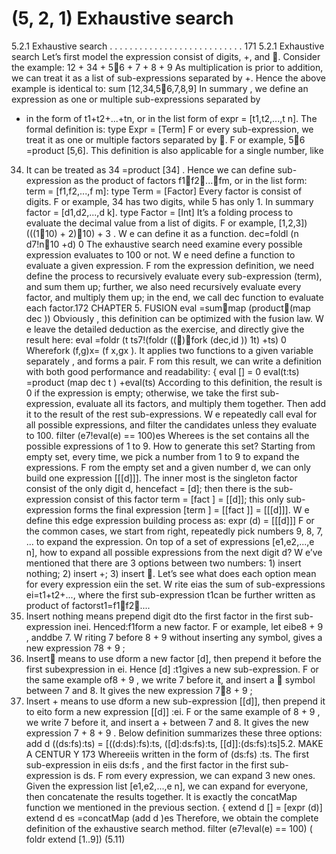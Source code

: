 # (5, 2, 1) Exhaustive search

5.2.1 Exhaustive search . . . . . . . . . . . . . . . . . . . . . . . . . . . 171
5.2.1 Exhaustive search
Let’s first model the expression consist of digits, +, and . Consider the example:
12 + 34 + 56 + 7 + 8 + 9
As multiplication is prior to addition, we can treat it as a list of sub-expressions
separated by +. Hence the above example is identical to:
sum [12,34,56,7,8,9]
In summary , we define an expression as one or multiple sub-expressions separated by
+ in the form of t1+t2+...+tn, or in the list form of expr = [t1,t2,...,t n]. The formal
definition is:
type Expr = [Term]
F or every sub-expression, we treat it as one or multiple factors separated by . F or
example, 56 =product [5,6]. This definition is also applicable for a single number, like
34. It can be treated as 34 =product [34] . Hence we can define sub-expression as the
product of factors f1f2...fm, or in the list form: term = [f1,f2,...,f m]:
type Term = [Factor]
Every factor is consist of digits. F or example, 34 has two digits, while 5 has only 1.
In summary factor = [d1,d2,...,d k].
type Factor = [Int]
It’s a folding process to evaluate the decimal value from a list of digits. F or example,
[1,2,3])(((110) + 2)10) + 3 . W e can define it as a function.
dec=foldl (n d7!n10 +d) 0
The exhaustive search need examine every possible expression evaluates to 100 or not.
W e need define a function to evaluate a given expression. F rom the expression definition,
we need define the process to recursively evaluate every sub-expression (term), and sum
them up; further, we also need recursively evaluate every factor, and multiply them up;
in the end, we call dec function to evaluate each factor.172 CHAPTER 5. FUSION
eval =summap (product(map dec ))
Obviously , this definition can be optimized with the fusion law. W e leave the detailed
deduction as the exercise, and directly give the result here:
eval =foldr (t ts7!(foldr (()fork (dec,id )) 1t) +ts) 0
Wherefork (f,g)x= (f x,gx ). It applies two functions to a given variable separately ,
and forms a pair. F rom this result, we can write a definition with both good performance
and readability:
{
eval [] = 0
eval(t:ts) =product (map dec t ) +eval(ts)
According to this definition, the result is 0 if the expression is empty; otherwise, we
take the first sub-expression, evaluate all its factors, and multiply them together. Then
add it to the result of the rest sub-expressions. W e repeatedly call eval for all possible
expressions, and filter the candidates unless they evaluate to 100.
filter (e7!eval(e) == 100)es
Wherees is the set contains all the possible expressions of 1 to 9. How to generate
this set? Starting from empty set, every time, we pick a number from 1 to 9 to expand the
expressions. F rom the empty set and a given number d, we can only build one expression
[[[d]]]. The inner most is the singleton factor consist of the only digit d, hencefact = [d];
then there is the sub-expression consist of this factor term = [fact ] = [[d]]; this only
sub-expression forms the final expression [term ] = [[fact ]] = [[[d]]]. W e define this edge
expression building process as:
expr (d) = [[[d]]]
F or the common cases, we start from right, repeatedly pick numbers 9, 8, 7, ... to
expand the expression. On top of a set of expressions [e1,e2,...,e n], how to expand all
possible expressions from the next digit d? W e’ve mentioned that there are 3 options
between two numbers: 1) insert nothing; 2) insert +; 3) insert . Let’s see what does
each option mean for every expression eiin the set. W rite eias the sum of sub-expressions
ei=t1+t2+..., where the first sub-expression t1can be further written as product of
factorst1=f1f2....
1. Insert nothing means prepend digit dto the first factor in the first sub-expression
inei. Henced:f1form a new factor. F or example, let eibe8 + 9 , anddbe 7.
W riting 7 before 8 + 9 without inserting any symbol, gives a new expression 78 + 9 ;
2. Insert means to use dform a new factor [d], then prepend it before the first subexpression in ei. Hence [d] :t1gives a new sub-expression. F or the same example
of8 + 9 , we write 7 before it, and insert a  symbol between 7 and 8. It gives the
new expression 78 + 9 ;
3. Insert + means to use dform a new sub-expression [[d]], then prepend it to eito
form a new expression [[d]] :ei. F or the same example of 8 + 9 , we write 7 before
it, and insert a + between 7 and 8. It gives the new expression 7 + 8 + 9 .
Below definition summarizes these three options:
add d ((ds:fs):ts) = [((d:ds):fs):ts,
([d]:ds:fs):ts,
[[d]]:(ds:fs):ts]5.2. MAKE A CENTUR Y 173
Whereeiis written in the form of (ds:fs) :ts. The first sub-expression in eiis
ds:fs , and the first factor in the first sub-expression is ds. F rom every expression,
we can expand 3 new ones. Given the expression list [e1,e2,...,e n], we can expand for
everyone, then concatenate the results together. It is exactly the concatMap function we
mentioned in the previous section.
{
extend d [] = [expr (d)]
extend d es =concatMap (add d )es
Therefore, we obtain the complete definition of the exhaustive search method.
filter (e7!eval(e) == 100) ( foldr extend [1..9]) (5.11)
